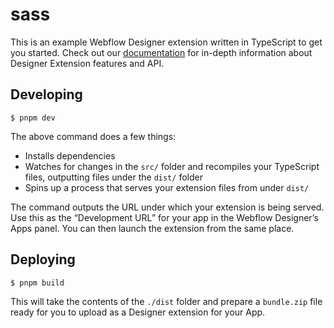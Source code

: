 # sass

This is an example Webflow Designer extension written in TypeScript to get you started. Check out our [documentation](https://docs.developers.webflow.com/v2.0.0/docs/create-a-designer-extensions) for in-depth information about Designer Extension features and API.

## Developing

```
$ pnpm dev
```

The above command does a few things:

- Installs dependencies
- Watches for changes in the `src/` folder and recompiles your TypeScript files, outputting files under the `dist/` folder
- Spins up a process that serves your extension files from under `dist/`

The command outputs the URL under which your extension is being served. Use this as the “Development URL” for your app in the Webflow Designer’s Apps panel. You can then launch the extension from the same place.

## Deploying

```
$ pnpm build
```

This will take the contents of the `./dist` folder and prepare a `bundle.zip` file ready for you to upload as a Designer extension for your App.
